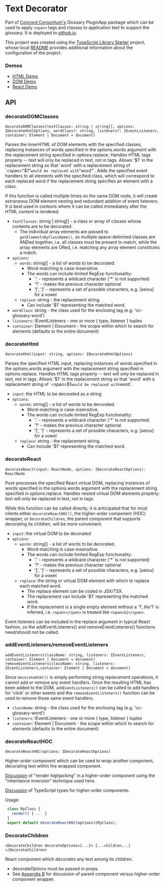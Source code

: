 # Text Decorator

Part of [Concord Consortium's](https://concord.org) Glossary PluginApp package which can be used to apply `<span>` tags and classes to application text to support the glossary. It is deployed to [github.io](https://concord-consortium.github.io/text-plugins/).

This project was created using the [TypeScript Library Starter](https://github.com/alexjoverm/typescript-library-starter#readme) project, whose local [README](README-typescript-library-starter) provides additional information about the configuration of the project.

### Demos
- [HTML Demo](https://concord-consortium.github.io/text-plugins/test/decorate-html.test.html)
- [DOM Demo](https://concord-consortium.github.io/text-plugins/test/decorate-dom.test.html)
- [React Demo](https://concord-consortium.github.io/text-plugins/test/decorate-react.test.html)

## API

### decorateDOMClasses
`decorateDOMClasses(textClasses: string | string[], options: IDecorateHtmlOptions,
                    wordClass?: string, listeners?: IEventListeners,
                    container: Element | Document = document)`

Parses the innerHTML of DOM elements with the specified classes, replacing instances of words
specified in the options.words argument with the replacement string specified in options.replace.
Handles HTML tags properly -- text will only be replaced in text, not in tags.
Allows '$1' in the replacement string so that 'word' with a replacement string
of `<span>"$1"</span>` would be replaced with `<span>"word"</span>`.
Adds the specified event handlers to all elements with the specified class, which will
correspond to each replaced word if the replacement string specifies an element with a class.

If this function is called multiple times on the same DOM node, it will create extraneous DOM
element nesting and redundant addition of event listeners. It is best used in contexts where
it can be called immediately after the HTML content is rendered.

- `textClasses`: string | string[] - a class or array of classes whose contents are to be decorated.
  - The individual array elements are passed to `getElementsByClassName()`, so multiple space-delimited classes are ANDed together, i.e. all classes must be present to match, while the array elements are ORed, i.e. matching any array element constitutes a match.
- `options`:
  - `words`: string[] - a list of words to be decorated.
    - Word-matching is case-insensitive.
    - The words can include limited RegExp functionality:
      - '.' - represents a wildcard character ('*' is not supported)
      - '?' - makes the previous character optional
      - '[', ']' - represents a set of possible characters, e.g. [aeiou] for a vowel
  - `replace`: string - the replacement string.
    - Can include '$1' representing the matched word.
- `wordClass`: string - the class used for the enclosing tag (e.g. 'cc-glossary-word')
- `listeners`: IEventListeners - one or more { type, listener } tuples
- `container`: Element | Document - the scope within which to search for elements (defaults to the entire document)

### decorateHtml
`decorateHtml(input: string, options: IDecorateHtmlOptions)`

Parses the specified HTML input, replacing instances of words specified in the
options.words argument with the replacement string specified in options.replace.
Handles HTML tags properly -- text will only be replaced in text, not in tags.
Allows '$1' in the replacement string so that 'word' with a replacement string
of `<span>$1</span>` would be replaced with `<span>word</span>`.

- `input`: the HTML to be decorated as a string
- `options`:
  - `words`: string[] - a list of words to be decorated.
    - Word-matching is case-insensitive.
    - The words can include limited RegExp functionality:
      - '.' - represents a wildcard character ('*' is not supported)
      - '?' - makes the previous character optional
      - '[', ']' - represents a set of possible characters, e.g. [aeiou] for a vowel
  - `replace`: string - the replacement string.
    - Can include '$1' representing the matched word.

### decorateReact
`decorateReact(input: ReactNode, options: IDecorateReactOptions): ReactNode`

Post-processes the specified React virtual DOM, replacing instances of words specified in
the options.words argument with the replacement string specified in options.replace.
Handles nested virtual DOM elements properly: text will only be replaced in text, not in tags.

While this function can be called directly, it is anticipated that for most clients either
`decorateReactHOC()`, the higher-order component (HOC) wrapper, or `DecorateChildren`, the
parent component that supports decorating its children, will be more convenient.

- `input`: the virtual DOM to be decorated
- `options`:
  - `words`: string[] - a list of words to be decorated.
    - Word-matching is case-insensitive.
    - The words can include limited RegExp functionality:
      - '.' - represents a wildcard character ('*' is not supported)
      - '?' - makes the previous character optional
      - '[', ']' - represents a set of possible characters, e.g. [aeiou] for a vowel
  - `replace`: the string or virtual DOM element with which to replace each matched word.
    - The replace element can be coded in JSX/TSX.
    - The replacement can include '$1' representing the matched word.
    - If the replacement is a single empty element without a '$1', the '$1' is inferred,
    i.e. `<span></span>` is treated like `<span>$1</span>`.

Event listeners can be included in the replace argument in typical React fashion, so
the addEventListeners() and removeEventListeners() functions need/should not be called.

### addEventListeners/removeEventListeners
`addEventListeners(className: string, listeners: IEventListeners, container: Element | Document = document)`
`removeEventListeners(className: string, listeners: IEventListeners,container: Element | Document = document)`

Since `decorateHtml()` is simply performing string replacement operations,
it cannot add or remove any event handlers. Once the resulting HTML
has been added to the DOM, `addEventListeners()` can be called to
add handlers for 'click' or other events and the `removeEventListeners()`
function can be used to remove those same event handlers.

- `className`: string - the class used for the enclosing tag (e.g. 'cc-glossary-word')
- `listeners`: IEventListeners - one or more { type, listener } tuples
- `container`: Element | Document - the scope within which to search for elements (defaults to the entire document)

### decorateReactHOC
`decorateReactHOC(options: IDecorateReactOptions)`

Higher-order component which can be used to wrap another component,
decorating text within the wrapped component.

[Discussion](https://medium.com/@franleplant/react-higher-order-components-in-depth-cf9032ee6c3e) of "render highjacking" in a higher-order component using the "inheritance inversion" technique used here.

[Discussion](https://medium.com/@jrwebdev/react-higher-order-component-patterns-in-typescript-42278f7590fb) of TypeScript types for higher-order components.

Usage:
```javascript
 class MyClass {
   render() { ... }
 }
 export default decorateReactHOC(options)(MyClass);
```
### DecorateChildren
`<DecorateChildren decorateOptions={...}> {...children...} </DecorateChildren>`

React component which decorates any text among its children.
- decorateOptions must be passed in props.
- See [Appendix B](https://medium.com/@franleplant/react-higher-order-components-in-depth-cf9032ee6c3e) for discussion of parent component versus higher-order component wrapper.
